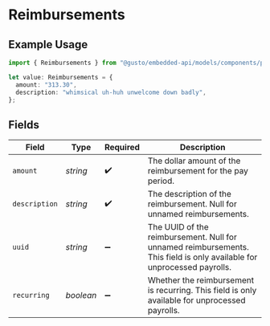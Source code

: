 # Reimbursements

## Example Usage

```typescript
import { Reimbursements } from "@gusto/embedded-api/models/components/payrollemployeecompensationstype.js";

let value: Reimbursements = {
  amount: "313.30",
  description: "whimsical uh-huh unwelcome down badly",
};
```

## Fields

| Field                                                                                                                  | Type                                                                                                                   | Required                                                                                                               | Description                                                                                                            |
| ---------------------------------------------------------------------------------------------------------------------- | ---------------------------------------------------------------------------------------------------------------------- | ---------------------------------------------------------------------------------------------------------------------- | ---------------------------------------------------------------------------------------------------------------------- |
| `amount`                                                                                                               | *string*                                                                                                               | :heavy_check_mark:                                                                                                     | The dollar amount of the reimbursement for the pay period.                                                             |
| `description`                                                                                                          | *string*                                                                                                               | :heavy_check_mark:                                                                                                     | The description of the reimbursement. Null for unnamed reimbursements.                                                 |
| `uuid`                                                                                                                 | *string*                                                                                                               | :heavy_minus_sign:                                                                                                     | The UUID of the reimbursement. Null for unnamed reimbursements. This field is only available for unprocessed payrolls. |
| `recurring`                                                                                                            | *boolean*                                                                                                              | :heavy_minus_sign:                                                                                                     | Whether the reimbursement is recurring. This field is only available for unprocessed payrolls.                         |